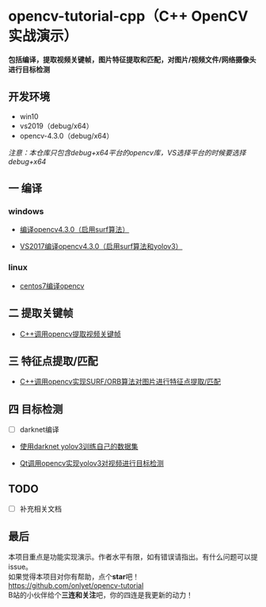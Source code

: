 # opencv-tutorial-cpp（C++ OpenCV实战演示）
**包括编译，提取视频关键帧，图片特征提取和匹配，对图片/视频文件/网络摄像头进行目标检测**

## 开发环境
* win10
* vs2019（debug/x64）
* opencv-4.3.0（debug/x64）

*注意：本仓库只包含debug+x64平台的opencv库，VS选择平台的时候要选择debug+x64*

## 一 编译
### windows
* [编译opencv4.3.0（启用surf算法） ](编译opencv4.3.0（使用surf算法）.md)

* [VS2017编译opencv4.3.0（启用surf算法和yolov3）](VS2017编译opencv4.7.0（使用surf算法和yolov3）.md)

### linux
* [centos7编译opencv](centos7编译opencv.md)


## 二 提取关键帧
* [C++调用opencv提取视频关键帧](./opencv-tutorial-cpp/ExtractKeyFrame/README.md)


## 三 特征点提取/匹配
* [C++调用opencv实现SURF/ORB算法对图片进行特征点提取/匹配](./opencv-tutorial-cpp/FeaturePointDemo/README.md)


## 四 目标检测
- [ ] darknet编译

* [使用darknet yolov3训练自己的数据集](./使用darknet-yolov3训练自己的数据集.md)
  
* [Qt调用opencv实现yolov3对视频进行目标检测](./opencv-tutorial-cpp/ObjectDetect/Qt调用opencv实现yolov3对视频进行目标检测.md)

## TODO
- [ ] 补充相关文档

## 最后
本项目重点是功能实现演示。作者水平有限，如有错误请指出。有什么问题可以提issue。  
如果觉得本项目对你有帮助，点个**star**吧！  
https://github.com/onlyet/opencv-tutorial  
B站的小伙伴给个**三连和关注**吧，你的四连是我更新的动力！